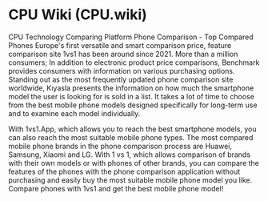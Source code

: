 # CPU Wiki (CPU.wiki)
CPU Technology Comparing Platform
Phone Comparison - Top Compared Phones
Europe's first versatile and smart comparison price, feature comparison site 1vs1 has been around since 2021. More than a million consumers; In addition to electronic product price comparisons, Benchmark provides consumers with information on various purchasing options. Standing out as the most frequently updated phone comparison site worldwide, Kıyasla presents the information on how much the smartphone model the user is looking for is sold in a list. It takes a lot of time to choose from the best mobile phone models designed specifically for long-term use and to examine each model individually. 
 
With 1vs1.App, which allows you to reach the best smartphone models, you can also reach the most suitable mobile phone types. The most compared mobile phone brands in the phone comparison process are Huawei, Samsung, Xiaomi and LG. With 1 vs 1, which allows comparison of brands with their own models or with phones of other brands, you can compare the features of the phones with the phone comparison application without purchasing and easily buy the most suitable mobile phone model you like. Compare phones with 1vs1 and get the best mobile phone model!

